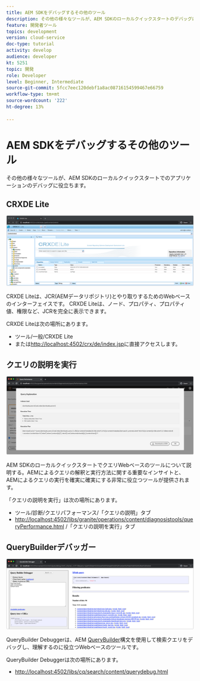 ```yaml
---
title: AEM SDKをデバッグするその他のツール
description: その他の様々なツールが、AEM SDKのローカルクイックスタートのデバッグに役立ちます。
feature: 開発者ツール
topics: development
version: cloud-service
doc-type: tutorial
activity: develop
audience: developer
kt: 5251
topic: 開発
role: Developer
level: Beginner, Intermediate
source-git-commit: 5fcc7eec120debf1a8ac08716154599467e66759
workflow-type: tm+mt
source-wordcount: '222'
ht-degree: 13%

---
```



# AEM SDKをデバッグするその他のツール

その他の様々なツールが、AEM SDKのローカルクイックスタートでのアプリケーションのデバッグに役立ちます。

## CRXDE Lite

![CRXDE Lite](./assets/other-tools/crxde-lite.png)

CRXDE Liteは、JCR(AEMデータリポジトリ)とやり取りするためのWebベースのインターフェイスです。 CRXDE Liteは、ノード、プロパティ、プロパティ値、権限など、JCRを完全に表示できます。

CRXDE Liteは次の場所にあります。

+ ツール/一般/CRXDE Lite
+ または[http://localhost:4502/crx/de/index.jsp](http://localhost:4502/crx/de/index.jsp)に直接アクセスします。

## クエリの説明を実行

![クエリの説明を実行](./assets/other-tools/explain-query.png)

AEM SDKのローカルクイックスタートでクエリWebベースのツールについて説明する。AEMによるクエリの解釈と実行方法に関する重要なインサイトと、AEMによるクエリの実行を確実に確実にする非常に役立つツールが提供されます。

「クエリの説明を実行」は次の場所にあります。

+ ツール/診断/クエリパフォーマンス/「クエリの説明」タブ
+ [http://localhost:4502/libs/granite/operations/content/diagnosistools/queryPerformance.html](http://localhost:4502/libs/granite/operations/content/diagnosistools/queryPerformance.html) /「クエリの説明を実行」タブ

## QueryBuilderデバッガー

![QueryBuilderデバッガー](./assets/other-tools/query-debugger.png)

QueryBuilder Debuggerは、AEM [QueryBuilder](https://docs.adobe.com/content/help/en/experience-manager-65/developing/platform/query-builder/querybuilder-api.html)構文を使用して検索クエリをデバッグし、理解するのに役立つWebベースのツールです。

QueryBuilder Debuggerは次の場所にあります。

+ [http://localhost:4502/libs/cq/search/content/querydebug.html](http://localhost:4502/libs/cq/search/content/querydebug.html)

